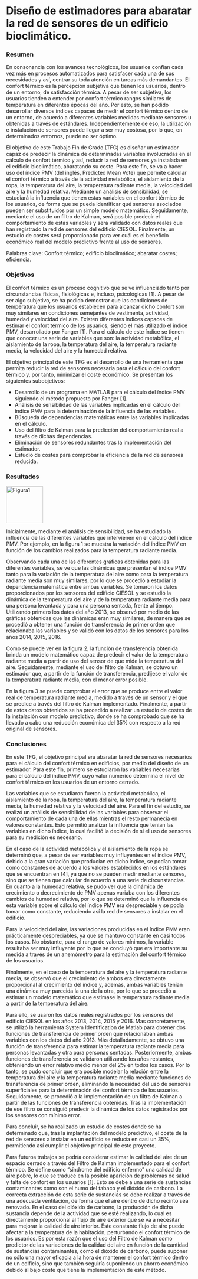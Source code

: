 # Diseño de estimadores para abaratar la red de sensores de un edificio bioclimático.

### Resumen

En consonancia con los avances tecnológicos, los usuarios confían cada vez más en procesos automatizados para satisfacer cada una de sus necesidades y así, centrar su toda atención en tareas más demandantes. El confort térmico es la percepción subjetiva que tienen los usuarios, dentro de un entorno, de satisfacción térmica. A pesar de ser subjetiva, los usuarios tienden a entender por confort térmico rangos similares de temperatura en diferentes épocas del año. Por esto, se han podido desarrollar diversos índices capaces de medir el confort térmico dentro de un entorno, de acuerdo a diferentes variables medidas mediante sensores u obtenidas a través de estándares. Independientemente de eso, la utilización e instalación de sensores puede llegar a ser muy costosa, por lo que, en determinados entornos, puede no ser óptimo.

El objetivo de este Trabajo Fin de Grado (TFG) es diseñar un estimador capaz de predecir la dinámica de determinadas variables involucradas en el cálculo de confort térmico y así, reducir la red de sensores ya instalada en el edificio bioclimático, abaratando su coste. Para este fin, se va a hacer uso del índice PMV (del inglés, Predicted Mean Vote) que permite calcular el confort térmico a través de la actividad metabólica, el aislamiento de la ropa, la temperatura del aire, la temperatura radiante media, la velocidad del aire y la humedad relativa. Mediante un análisis de sensibilidad, se estudiará la influencia que tienen estas variables en el confort térmico de los usuarios, de forma que se pueda identificar qué sensores asociados pueden ser substituidos por un simple modelo matemático. Seguidamente, mediante el uso de un filtro de Kalman, será posible predecir el comportamiento de estas variables y será validado con datos reales que han registrado la red de sensores del edificio CIESOL. Finalmente, un estudio de costes será proporcionado para ver cuál es el beneficio económico real del modelo predictivo frente al uso de sensores.

Palabras clave: Confort térmico; edificio bioclimático; abaratar costes; eficiencia.

### Objetivos

El confort térmico es un proceso cognitivo que se ve influenciado tanto por circunstancias físicas, fisiológicas e, incluso, psicológicas [1]. A pesar de ser algo subjetivo, se ha podido demostrar que las condiciones de temperatura que los usuarios establecen para alcanzar dicho confort son muy similares en condiciones semejantes de vestimenta, actividad, humedad y velocidad del aire. Existen diferentes índices capaces de estimar el confort térmico de los usuarios, siendo el más utilizado el índice PMV, desarrollado por Fanger [1]. Para el cálculo de este índice se tienen que conocer una serie de variables que son: la actividad metabólica, el aislamiento de la ropa, la temperatura del aire, la temperatura radiante media, la velocidad del aire y la humedad relativa.

El objetivo principal de este TFG es el desarrollo de una herramienta que permita reducir la red de sensores necesaria para el cálculo del confort térmico y, por tanto, minimizar el coste económico. Se presentan los siguientes subobjetivos:
* Desarrollo de un programa en MATLAB para el cálculo del índice PMV siguiendo el método propuesto por Fanger [1].
* Análisis de sensibilidad de las variables implicadas en el cálculo del índice PMV para la determinación de la influencia de las variables.
* Búsqueda de dependencias matemáticas entre las variables implicadas en el cálculo.
* Uso del filtro de Kalman para la predicción del comportamiento real a través de dichas dependencias.
* Eliminación de sensores redundantes tras la implementación del estimador.
* Estudio de costes para comprobar la eficiencia de la red de sensores reducida.

### Resultados

<img src="https://cdn.jsdelivr.net/gh/devicons/devicon/icons/numpy/numpy-original-wordmark.svg" alt="Figura1" width="100">

Inicialmente, mediante el análisis de sensibilidad, se ha estudiado la influencia de las diferentes variables que intervienen en el cálculo del índice PMV. Por ejemplo, en la figura 1 se muestra la variación del índice PMV en función de los cambios realizados para la temperatura radiante media.

Observando cada una de las diferentes gráficas obtenidas para las diferentes variables, se ve que las dinámicas que presentan el índice PMV tanto para la variación de la temperatura del aire como para la temperatura radiante media son muy similares, por lo que se procedió a estudiar la dependencia matemática entre ambas variables. Se tomaron los datos proporcionados por los sensores del edificio CIESOL y se estudió la dinámica de la temperatura del aire y de la temperatura radiante media para una persona levantada y para una persona sentada, frente al tiempo. Utilizando primero los datos del año 2013, se observó por medio de las gráficas obtenidas que las dinámicas eran muy similares, de manera que se procedió a obtener una función de transferencia de primer orden que relacionaba las variables y se validó con los datos de los sensores para los años 2014, 2015, 2016.

Como se puede ver en la figura 2, la función de transferencia obtenida brinda un modelo matemático capaz de predecir el valor de la temperatura radiante media a partir de uso del sensor de que mide la temperatura del aire. Seguidamente, mediante el uso del filtro de Kalman, se obtuvo un estimador que, a partir de la función de transferencia, predijese el valor de la temperatura radiante media, con el menor error posible.

En la figura 3 se puede comprobar el error que se produce entre el valor real de temperatura radiante media, medido a través de un sensor y el que se predice a través del filtro de Kalman implementado. Finalmente, a partir de estos datos obtenidos se ha procedido a realizar un estudio de costes de la instalación con modelo predictivo, donde se ha comprobado que se ha llevado a cabo una reducción económica del 35% con respecto a la red original de sensores.

### Conclusiones

En este TFG, el objetivo principal era abaratar la red de sensores necesarios para el cálculo del confort térmico en edificios, por medio del diseño de un estimador. Para este fin, primero se estudiaron las variables necesarias para el cálculo del índice PMV, cuyo valor numérico determina el nivel de confort térmico en los usuarios de un entorno cerrado.

Las variables que se estudiaron fueron la actividad metabólica, el aislamiento de la ropa, la temperatura del aire, la temperatura radiante media, la humedad relativa y la velocidad del aire. Para el fin del estudio, se realizó un análisis de sensibilidad de las variables para observar el comportamiento de cada una de ellas mientras el resto permanecía en valores constantes. Esto permitió analizar la influencia que tenían las variables en dicho índice, lo cual facilitó la decisión de si el uso de sensores para su medición es necesario.

En el caso de la actividad metabólica y el aislamiento de la ropa se determinó que, a pesar de ser variables muy influyentes en el índice PMV, debido a la gran variación que producían en dicho índice, se podían tomar como constantes de acuerdo a los valores establecidos en los estándares que se encuentran en [4], ya que no se pueden medir mediante sensores, sino que se tienen que calcular de acuerdo a una serie de circunstancias.
En cuanto a la humedad relativa, se pudo ver que la dinámica de crecimiento o decrecimiento de PMV apenas variaba con los diferentes cambios de humedad relativa, por lo que se determinó que la influencia de esta variable sobre el cálculo del índice PMV era despreciable y se podía tomar como constante, reduciendo así la red de sensores a instalar en el edificio.

Para la velocidad del aire, las variaciones producidas en el índice PMV eran prácticamente despreciables, ya que se mantuvo constante en casi todos los casos. No obstante, para el rango de valores mínimos, la variable resultaba ser muy influyente por lo que se concluyó que era importante su medida a través de un anemómetro para la estimación del confort térmico de los usuarios.

Finalmente, en el caso de la temperatura del aire y la temperatura radiante media, se observó que el crecimiento de ambos era directamente proporcional al crecimiento del índice y, además, ambas variables tenían una dinámica muy parecida la una de la otra, por lo que se procedió a estimar un modelo matemático que estimase la temperatura radiante media a partir de la temperatura del aire.

Para ello, se usaron los datos reales registrados por los sensores del edificio CIESOL en los años 2013, 2014, 2015 y 2016. Mas concretamente, se utilizó la herramienta System Identification de Matlab para obtener dos funciones de transferencia de primer orden que relacionaban ambas variables con los datos del año 2013. Más detalladamente, se obtuvo una función de transferencia para estimar la temperatura radiante media para personas levantadas y otra para personas sentadas.
Posteriormente, ambas funciones de transferencia se validaron utilizando los años restantes, obteniendo un error relativo medio menor del 2% en todos los casos. Por lo tanto, se pudo concluir que era posible modelar la relación entre la temperatura del aire y la temperatura radiante media mediante funciones de transferencia de primer orden, eliminando la necesidad del uso de sensores superficiales para la determinación del confort térmico de los usuarios.
Seguidamente, se procedió a la implementación de un filtro de Kalman a partir de las funciones de transferencia obtenidas. Tras la implementación de ese filtro se consiguió predecir la dinámica de los datos registrados por los sensores con mínimo error.

Para concluir, se ha realizado un estudio de costes donde se ha determinado que, tras la implantación del modelo predictivo, el coste de la red de sensores a instalar en un edificio se reducía en casi un 35%, permitiendo así cumplir el objetivo principal de este proyecto.


Para futuros trabajos se podría considerar estimar la calidad del aire de un espacio cerrado a través del Filtro de Kalman implementado para el confort térmico. Se define como “síndrome del edificio enfermo” una calidad de aire pobre, lo que se traduce en la posible aparición de problemas de salud y falta de confort en los usuarios [1]. Esto se debe a una serie de sustancias contaminantes como son el humo del tabaco y el dióxido de carbono. La correcta extracción de esta serie de sustancias se debe realizar a través de una adecuada ventilación, de forma que el aire dentro de dicho recinto sea renovado. En el caso del dióxido de carbono, la producción de dicha sustancia depende de la actividad que se esté realizando, lo cual es directamente proporcional al flujo de aire exterior que se va a necesitar para mejorar la calidad de aire interior. Este constante flujo de aire puede afectar a la temperatura de la habitación, perturbando el confort térmico de los usuarios. Es por esta razón que el uso del Filtro de Kalman como predictor de las variaciones de la calidad del aire en función de la cantidad de sustancias contaminantes, como el dióxido de carbono, puede suponer no sólo una mayor eficacia a la hora de mantener el confort térmico dentro de un edificio, sino que también seguiría suponiendo un ahorro económico debido al bajo coste que tiene la implementación de este método.
